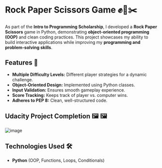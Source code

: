 # **Rock Paper Scissors Game** ✊📄✂️

As part of the **Intro to Programming Scholarship**, I developed a **Rock Paper Scissors** game in Python, demonstrating **object-oriented programming (OOP)** and clean coding practices. This project showcases my ability to build interactive applications while improving my **programming and problem-solving skills**.

## **Features** 🚀
- **Multiple Difficulty Levels:** Different player strategies for a dynamic challenge.
- **Object-Oriented Design:** Implemented using Python classes.
- **Input Validation:** Ensures smooth gameplay experience.
- **Score Tracking:** Keeps track of player vs. computer wins.
- **Adheres to PEP 8:** Clean, well-structured code.

## **Udacity Project Completion** 🖼️ 🖼️
![image](https://github.com/user-attachments/assets/1e5b4009-f40d-4842-8ce5-eabfcc0bb8db)

## **Technologies Used** 🛠️
- **Python** (OOP, Functions, Loops, Conditionals)

